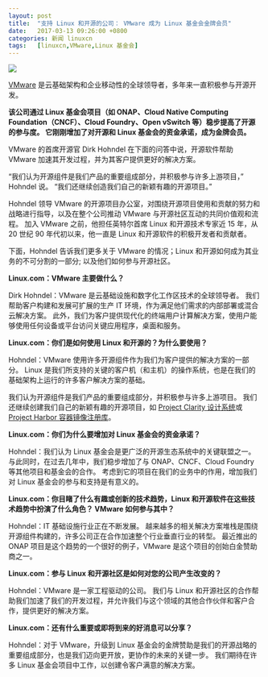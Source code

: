 ```yaml
---
layout: post
title:	"支持 Linux 和开源的公司： VMware 成为 Linux 基金会金牌会员"
date:	2017-03-13 09:26:00 +0800 
categories:	新闻 linuxcn 
tags:	[linuxcn,VMware,Linux 基金会]
---
```



![](/Asserts/Images//attachment/album/201703/13/092617gjvv5pvpdzz3xdek.jpg)


[VMware](http://www.vmware.com/) 是云基础架构和企业移动性的全球领导者，多年来一直积极参与开源开发。


**该公司通过 Linux 基金会项目（如 ONAP、Cloud Native Computing Foundation（CNCF）、Cloud Foundry、Open vSwitch 等）稳步提高了开源的参与度。 它刚刚增加了对开源和 Linux 基金会的资金承诺，成为金牌会员。**


VMware 的首席开源官 Dirk Hohndel 在下面的问答中说，开源软件帮助 VMware 加速其开发过程，并为其客户提供更好的解决方案。


“我们认为开源组件是我们产品的重要组成部分，并积极参与许多上游项目，” Hohndel 说。 “我们还继续创造我们自己的新颖有趣的开源项目。”


Hohndel 领导 VMware 的开源项目办公室，对围绕开源项目使用和贡献的努力和战略进行指导，以及在整个公司推动 VMware 与开源社区互动的共同价值观和流程。 加入 VMware 之前，他担任英特尔首席 Linux 和开源技术专家近 15 年，从 20 世纪 90 年代初以来，他一直是 Linux 和开源软件的积极开发者和贡献者。


下面，Hohndel 告诉我们更多关于 VMware 的情况；Linux 和开源如何成为其业务的不可分割的一部分; 以及他们如何参与开源社区。


**Linux.com：VMware 主要做什么？**


Dirk Hohndel：VMware 是云基础设施和数字化工作区技术的全球领导者。 我们帮助客户构建和发展可扩展的生产 IT 环境，作为满足他们需求的内部部署或混合云解决方案。 此外，我们为客户提供现代化的终端用户计算解决方案，使用户能够使用任何设备或平台访问关键应用程序，桌面和服务。


**Linux.com：你们是如何使用 Linux 和开源的？为什么要使用？**


Hohndel：VMware 使用许多开源组件作为我们为客户提供的解决方案的一部分。 Linux 是我们所支持的关键的客户机（和主机）的操作系统，也是在我们的基础架构上运行的许多客户解决方案的基础。


我们认为开源组件是我们产品的重要组成部分，并积极参与许多上游项目。 我们还继续创建我们自己的新颖有趣的开源项目，如 [Project Clarity 设计系统](https://vmware.github.io/clarity/)或 [Project Harbor 容器镜像注册库](https://vmware.github.io/harbor/)。


**Linux.com：你们为什么要增加对 Linux 基金会的资金承诺？**


Hohndel：我们认为 Linux 基金会是更广泛的开源生态系统中的关键联盟之一。 与此同时，在过去几年中，我们稳步增加了与 ONAP、CNCF、Cloud Foundry 等其他项目和基金会的合作。 考虑到它的项目在我们的业务中的作用，增加我们对 Linux 基金会的参与和支持是有意义的。


**Linux.com：你目睹了什么有趣或创新的技术趋势，Linux 和开源软件在这些技术趋势中扮演了什么角色？ VMware 如何参与其中？**


Hohndel：IT 基础设施行业正在不断发展。 越来越多的相关解决方案堆栈是围绕开源组件构建的，许多公司正在合作加速整个行业垂直行业的转型。 最近推出的 ONAP 项目是这个趋势的一个很好的例子，VMware 是这个项目的创始白金赞助商之一。


**Linux.com：参与 Linux 和开源社区是如何对您的公司产生改变的？**


Hohndel：VMware 是一家工程驱动的公司。 我们与 Linux 和开源社区的合作帮助我们加速了我们的开发过程，并允许我们与这个领域的其他合作伙伴和客户合作，提供更好的解决方案。


**Linux.com：还有什么重要或即将到来的好消息可以分享？**


Hohndel：对于 VMware，升级到 Linux 基金会的金牌赞助是我们的开源战略的重要组成部分，也是我们迈向更开放，更协作的未来的关键一步。 我们期待在许多 Linux 基金会项目中工作，以创建令客户满意的解决方案。
